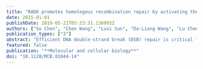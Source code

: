 ```yaml
---
title: "RAD6 promotes homologous recombination repair by activating the autophagy-mediated degradation of heterochromatin protein HP1"
date: 2015-01-01
publishDate: 2019-05-21T05:23:31.136993Z
authors: ["Su Chen", "Chen Wang", "Luxi Sun", "Da-Liang Wang", "Lu Chen", "Zhuan Huang", "Qi Yang", "Jie Gao", "Xi-Bin Yang", "Jian-Feng Chang", "Ping Chen", "Li Lan", "**Zhiyong Mao**<sup>* </sup>", "Fang-Lin Sun<sup>* </sup>"]
publication_types: ["2"]
abstract: "Efficient DNA double-strand break (DSB) repair is critical for the maintenance of genome stability. Unrepaired or misrepaired DSBs cause chromosomal rearrangements that can result in severe consequences, such as tumorigenesis. RAD6 is an E2 ubiquitin-conjugating enzyme that plays a pivotal role in repairing UV-induced DNA damage. Here, we present evidence that RAD6 is also required for DNA DSB repair via homologous recombination (HR) by specifically regulating the degradation of heterochromatin protein 1$α$ (HP1$α$). Our study indicates that RAD6 physically interacts with HP1$α$ and ubiquitinates HP1$α$ at residue K154, thereby promoting HP1$α$ degradation through the autophagy pathway and eventually leading to an open chromatin structure that facilitates efficient HR DSB repair. Furthermore, bioinformatics studies have indicated that the expression of RAD6 and HP1$α$ exhibits an inverse relationship and correlates with the survival rate of patients. "
featured: false
publication: "**Molecular and cellular biology**"
doi: "10.1128/MCB.01044-14"
---
```


